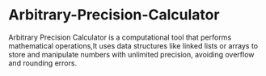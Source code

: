 # Arbitrary-Precision-Calculator
Arbitrary Precision Calculator is a computational tool that performs mathematical operations,It uses data structures like linked lists or arrays to store and manipulate numbers with unlimited precision, avoiding overflow and rounding errors.
